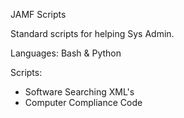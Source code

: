 JAMF Scripts

Standard scripts for helping Sys Admin.

Languages: Bash & Python

Scripts:
- Software Searching XML's
- Computer Compliance Code

